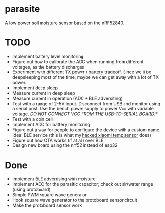 # parasite
A low power soil moisture sensor based on the nRF52840.

# TODO
* Implement battery level monitoring
* Figure out how to calibrate the ADC when running from different voltages, as the battery discharges
* Experiment with different TX power / battery tradeoff. Since we'll be deepsleeping most of the time, maybe we can get away with a lot of TX power.
* Implement deep sleep
* Measure current in deep sleep
* Measure current in operation (ADC + BLE adversiting)
* Test with a range of 2-5V input. Disconnect from USB and monitor using a serial post. Use the bench power supply to power Vcc with variable voltage. *DO NOT CONNECT VCC FROM THE USB-TO-SERIAL BOARD!**
* Test with a coin cell
* Implement ADC for battery monitoring
* Figure out a way for people to configure the device with a custom name. Idea: BLE service (this is what my [hacked xiaomi temp sensor](https://github.com/atc1441/ATC_MiThermometer) does)
* Figure out how OTA works (if at all) over BLE
* Design new board using the nrf52 instead of esp32

# Done
* Implement BLE advertising with moisture
* Implement ADC for the parasitic capacitor; check out air/water range (using protoboard)
* Simple PWM square wave generator
* Hook square wave generator to the protoboard sensor circuit
* Make the protoboard sensor work